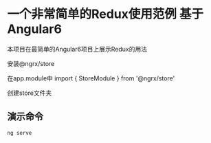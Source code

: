 # 一个非常简单的Redux使用范例 基于Angular6

本项目在最简单的Angular6项目上展示Redux的用法

安装@ngrx/store 

在app.module中 import { StoreModule } from '@ngrx/store' 

创建store文件夹 


## 演示命令
`ng serve` 


